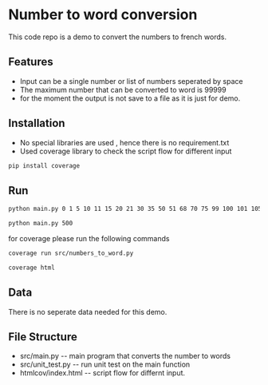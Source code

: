 # Number to word conversion

This code repo is a demo to convert the numbers to french words.
## Features

- Input can be a single number or list of numbers seperated by space
- The maximum number that can be converted to word is 99999
- for the moment the output is not save to a file as it is just for demo.


## Installation

- No special libraries are used , hence there is no requirement.txt
- Used coverage library to check the script flow for different input

```bash
pip install coverage
```

## Run

```bash
python main.py 0 1 5 10 11 15 20 21 30 35 50 51 68 70 75 99 100 101 105 111 123 168 171 175 199 200 201 555 999 1000 1001 1111 1199 1234 1999 2000 2001 2020 2021 2345 9999 10000 11111 12345 123456 654321 999999

```

```bash
python main.py 500
```

for coverage please run the following commands

```bash
coverage run src/numbers_to_word.py

coverage html
```

## Data

There is no seperate data needed for this demo.

## File Structure

- src/main.py -- main program that converts the number to words
- src/unit_test.py -- run unit test on the main function
- htmlcov/index.html -- script flow for differnt input.
